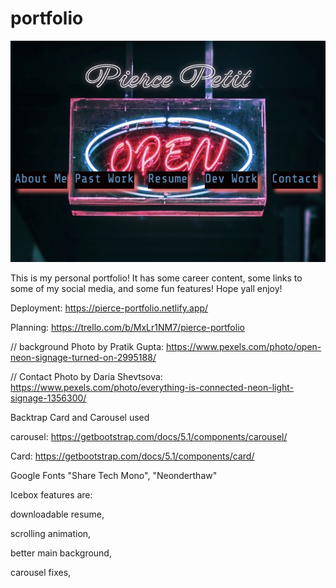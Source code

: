 # portfolio

<!-- // layout for project page
<!-- { 
        title: ,
        deployment: ,
        image: ,
        github: ,
        info: ,
    }, -->

![](/assets/images/project-pics/websitepic.jpeg)

This is my personal portfolio! It has some career content, some links to some of my social media, and some fun features! Hope yall enjoy!

Deployment: https://pierce-portfolio.netlify.app/


Planning: https://trello.com/b/MxLr1NM7/pierce-portfolio

// background Photo by Pratik Gupta: https://www.pexels.com/photo/open-neon-signage-turned-on-2995188/

// Contact Photo by Daria Shevtsova: https://www.pexels.com/photo/everything-is-connected-neon-light-signage-1356300/

Backtrap Card and Carousel used

carousel: https://getbootstrap.com/docs/5.1/components/carousel/

Card: https://getbootstrap.com/docs/5.1/components/card/

Google Fonts 
"Share Tech Mono",
"Neonderthaw"


Icebox features are:

downloadable resume,

scrolling animation,

better main background,

carousel fixes,


<!-- // background about Photo by Mahmoud A. Hassan: https://www.pexels.com/photo/a-neon-lighted-statement-of-words-2915965/ -->